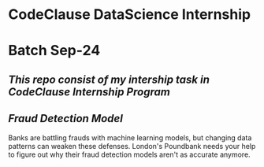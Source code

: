 # CodeClause DataScience Internship

# Batch Sep-24

## ***This repo consist of my intership task in CodeClause Internship Program***

## ***Fraud Detection Model***

Banks are battling frauds with machine learning models, but changing data patterns can weaken these defenses.
London's Poundbank needs your help to figure out why their fraud detection models aren't as accurate anymore.


